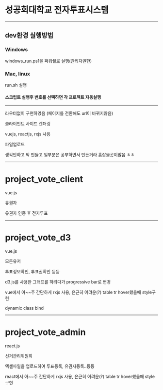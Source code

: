 # 성공회대학교 전자투표시스템

----------------------------------------

## dev환경 실행방법

### Windows

windows_run.ps1을 파워쉘로 실행(관리자권한)

### Mac, linux

run.sh 실행

#### 스크립트 실행후 번호를 선택하면 각 프로젝트 자동실행

----------------------------------------

라우터없이 구현하였음 (페이지를 전환해도 url이 바뀌지않음)

클라이언트 사이드 렌더링

vuejs, reactjs, rxjs 사용

파일업로드

생각안하고 막 만들고 일부분은 공부하면서 만든거라 흠잡을곳이많음 ㅎㅎ

---------------------------------------

# project_vote_client

vue.js

유권자

유권자 인증 후 전자투표

---------------------------------------

# project_vote_d3

vue.js

모든유저

투표정보확인, 투표권확인 등등

d3.js를 사용한 그래프를 하려다가 progressive bar로 변경

vue에서 아~~주 간단하게 rxjs 사용, 은근히 어려운(?) table tr hover했을때 style구현

dynamic class bind

---------------------------------------

# project_vote_admin

react.js

선거관리위원회

엑셀파일을 업로드하여 투표등록, 유권자등록..등등

react에서 아~~주 간단하게 rxjs 사용, 은근히 어려운(?) table tr hover했을때 style구현
